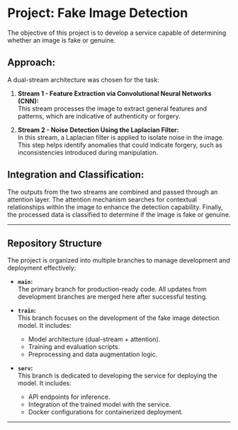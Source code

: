 # Project: Fake Image Detection

The objective of this project is to develop a service capable of determining whether an image is fake or genuine.

## Approach:
A dual-stream architecture was chosen for the task:

1. **Stream 1 - Feature Extraction via Convolutional Neural Networks (CNN):**  
   This stream processes the image to extract general features and patterns, which are indicative of authenticity or forgery.

2. **Stream 2 - Noise Detection Using the Laplacian Filter:**  
   In this stream, a Laplacian filter is applied to isolate noise in the image. This step helps identify anomalies that could indicate forgery, such as inconsistencies introduced during manipulation.

## Integration and Classification:
The outputs from the two streams are combined and passed through an attention layer. The attention mechanism searches for contextual relationships within the image to enhance the detection capability. Finally, the processed data is classified to determine if the image is fake or genuine.

---

## Repository Structure

The project is organized into multiple branches to manage development and deployment effectively:

- **`main`:**  
  The primary branch for production-ready code. All updates from development branches are merged here after successful testing.

- **`train`:**  
  This branch focuses on the development of the fake image detection model. It includes:  
  - Model architecture (dual-stream + attention).  
  - Training and evaluation scripts.  
  - Preprocessing and data augmentation logic.

- **`serv`:**  
  This branch is dedicated to developing the service for deploying the model. It includes:  
  - API endpoints for inference.  
  - Integration of the trained model with the service.  
  - Docker configurations for containerized deployment.

---
